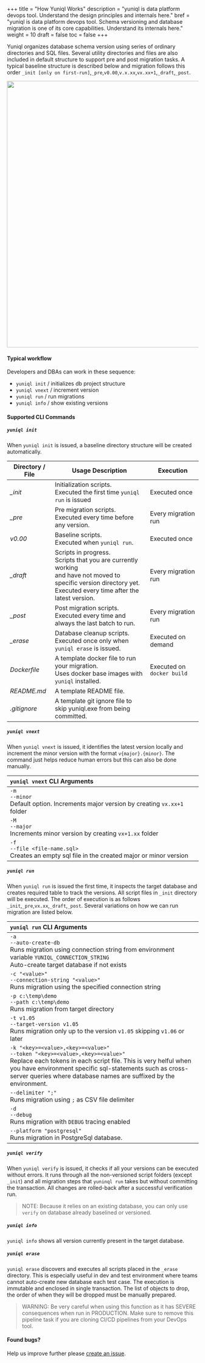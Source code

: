 +++
title = "How Yuniql Works"
description = "yuniql is data platform devops tool. Understand the design principles and internals here."
bref = "yuniql is data platform devops tool. Schema versioning and database migration is one of its core capabilities. Understand its internals here."
weight = 10
draft = false
toc = false
+++

Yuniql organizes database schema version using series of ordinary directories and SQL files. Several utility directories and files are also included in default structure to support pre and post migration tasks. A typical baseline structure is described below and migration follows this order `_init [only on first-run]`,`_pre`,`v0.00`,`v.x.xx`,`vx.xx+1`,`_draft`,`_post`.

<img src="https://github.com/rdagumampan/yuniql/raw/master/assets/wiki-how-it-works-dir.png" width=700>

#### Typical workflow
Developers and DBAs can work in these sequence:
- `yuniql init` / initializes db project structure
- `yuniql vnext` / increment version
- `yuniql run` / run migrations
- `yuniql info` / show existing versions

#### Supported CLI Commands
##### `yuniql init`
When `yuniql init` is issued, a baseline directory structure will be created automatically.

| Directory / File | Usage Description | Execution |
| --- | --- | --- |
| *_init* | Initialization scripts. <br>Executed the first time `yuniql run` is issued|Executed once |
| *_pre* | Pre migration scripts. <br>Executed every time before any version. | Every migration run |
| *v0.00* | Baseline scripts. <br>Executed when `yuniql run`. | Executed once |
| *_draft* | Scripts in progress. <br>Scripts that you are currently working <br>and have not moved to specific version directory yet. <br>Executed every time after the latest version. | Every migration run |
| *_post* | Post migration scripts. <br>Executed every time and always the last batch to run. | Every migration run |
| *_erase* | Database cleanup scripts. <br>Executed once only when `yuniql erase` is issued. | Executed on demand |
| *Dockerfile* | A template docker file to run your migration. <br>Uses docker base images with `yuniql` installed.| Executed on `docker build` |
| *README.md* | A template README file.| |
| *.gitignore* | A template git ignore file to skip yuniql.exe from being committed.| |

##### `yuniql vnext`
When `yuniql vnext` is issued, it identifies the latest version locally and increment the minor version with the format `v{major}.{minor}`. The command just helps reduce human errors but this can also be done manually.

| `yuniql vnext` CLI Arguments |
| :--- |
|`-m`<br>`--minor`<br>Default option. Increments major version by creating `vx.xx+1` folder|
|`-M`<br>`--major`<br>Increments minor version by creating `vx+1.xx` folder|
|`-f`<br>`--file <file-name.sql>`<br>Creates an empty sql file in the created major or minor version|

##### `yuniql run`
When `yuniql run` is issued the first time, it inspects the target database and creates required table to track the versions. All script files in `_init` directory will be executed. The order of execution is as follows `_init`,`_pre`,`vx.xx`,`_draft`,`_post`. Several variations on how we can run migration are listed below.

| `yuniql run` CLI Arguments |
| :--- |
| `-a`<br>`--auto-create-db`<br>Runs migration using connection string from environment variable `YUNIQL_CONNECTION_STRING`<br>Auto-create target database if not exists|
| `-c "<value>"`<br>`--connection-string "<value>"`<br>Runs migration using the specified connection string|
| `-p c:\temp\demo`<br>`--path c:\temp\demo`<br>Runs migration from target directory |
| `-t v1.05`<br>`--target-version v1.05`<br>Runs migration only up to the version `v1.05` skipping `v1.06` or later|
| `-k "<key>=<value>,<key>=<value>"`<br>`--token "<key>=<value>,<key>=<value>"`<br>Replace each tokens in each script file. This is very helful when you have environment specific sql-statements such as cross-server queries where database names are suffixed by the environment.|
| `--delimiter ";"`<br>Runs migration using `;` as CSV file delimiter |
| `-d`<br>`--debug`<br>Runs migration with `DEBUG` tracing enabled|
| `--platform "postgresql"`<br>Runs migration in PostgreSql database.|

##### `yuniql verify`

When `yuniql verify` is issued, it checks if all your versions can be executed without errors. It runs through all the non-versioned script folders (except `_init`) and all migration steps that `yuninql run` takes but without committing the transaction. All changes are rolled-back after a successful verification run.

>NOTE: Because it relies on an existing database, you can only use `verify` on database already baselined or versioned.

##### `yuniql info`

`yuniql info` shows all version currently present in the target database.

##### `yuniql erase`

`yuniql erase` discovers and executes all scripts placed in the `_erase` directory. This is especially useful in dev and test environment where teams cannot auto-create new database each test case. The execution is immutable and enclosed in single transaction. The list of objects to drop, the order of when they will be dropped must be manually prepared. 

>WARNING: Be very careful when using this function as it has SEVERE consequences when run in PRODUCTION. Make sure to remove this pipeline task if you are cloning CI/CD pipelines from your DevOps tool.

#### Found bugs?

Help us improve further please [create an issue](https://github.com/rdagumampan/yuniql/issues/new).
